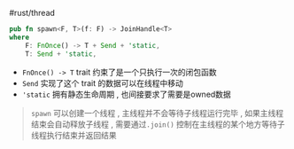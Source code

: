 #rust/thread

```rust
pub fn spawn<F, T>(f: F) -> JoinHandle<T>
where
    F: FnOnce() -> T + Send + 'static,
    T: Send + 'static,
```

- `FnOnce() -> T` trait 约束了是一个只执行一次的闭包函数
- `Send` 实现了这个 trait 的数据可以在线程中移动
- `'static` 拥有静态生命周期 , 也间接要求了需要是owned数据

> `spawn` 可以创建一个线程 , 主线程并不会等待子线程运行完毕 , 如果主线程结束会自动释放子线程 , 需要通过`.join()` 控制在主线程的某个地方等待子线程执行结束并返回结果